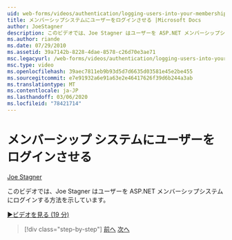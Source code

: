 ```yaml
---
uid: web-forms/videos/authentication/logging-users-into-your-membership-system
title: メンバーシップシステムにユーザーをログインさせる |Microsoft Docs
author: JoeStagner
description: このビデオでは、Joe Stagner はユーザーを ASP.NET メンバーシップシステムにログインする方法を示しています。
ms.author: riande
ms.date: 07/29/2010
ms.assetid: 39a7142b-8228-4dae-8578-c26d70e3ae71
msc.legacyurl: /web-forms/videos/authentication/logging-users-into-your-membership-system
msc.type: video
ms.openlocfilehash: 39aec7811eb9b93d5d7d6635d03581e45e2be455
ms.sourcegitcommit: e7e91932a6e91a63e2e46417626f39d6b244a3ab
ms.translationtype: MT
ms.contentlocale: ja-JP
ms.lasthandoff: 03/06/2020
ms.locfileid: "78421714"
---
```

# <a name="logging-users-into-your-membership-system"></a>メンバーシップ システムにユーザーをログインさせる

[Joe Stagner](https://github.com/JoeStagner)

このビデオでは、Joe Stagner はユーザーを ASP.NET メンバーシップシステムにログインする方法を示しています。

[&#9654;ビデオを見る (19 分)](https://channel9.msdn.com/Blogs/ASP-NET-Site-Videos/logging-users-into-your-membership-system)

> [!div class="step-by-step"]
> [前へ](adding-users-to-your-membership-system.md)
> [次へ](implement-the-registration-verification-pattern.md)
